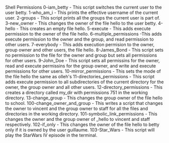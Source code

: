 Shell Permissions
0-iam_betty - This script switches the current user to the user betty.
1-who_am_i - This prints the effective username of the current user.
2-groups - This script prints all the groups the current user is part of.
3-new_owner - This changes the owner of the file hello to the user betty.
4-hello - This creates an empty file hello.
5-execute - This adds execute permission to the owner of the file hello.
6-multiple_permissions -This adds execute permission to the owner and the group, and read permission to other users.
7-everybody - This adds execution permision to the owner, group owner and other users, the file hello.
8-James_Bond - This script sets no permission to the file for the owner and group but sets all permissions for other users.
9-John_Doe - This script sets all permissins for the owner, read and execute permissins for the group owner, and write and execute permissions for other users.
10-mirror_permissions - This sets the mode of the file hello the same as olleh's
11-directories_permissions - This script adds execute permission to all subdirectories of the current directory for the owner, the group owner and all other users.
12-directory_permissions - This creates a directory called my_dir with permissions 751 in the working directory.
13-change_group - This changes the group owner of the file hello to school.
100-change_owner_and_group - This writes a script that changes the owner to vincent and the group owner to staff for all the files and directories in the working directory.
101-symbolic_link_permissions - This changes the owner and the group owner of _hello to vincent and staff respectively.
102-if_only - This changes the owner of the file hello to betty only if it is owned by the user guillaume.
103-Star_Wars - This script will play the StarWars IV episode in the terminal.
